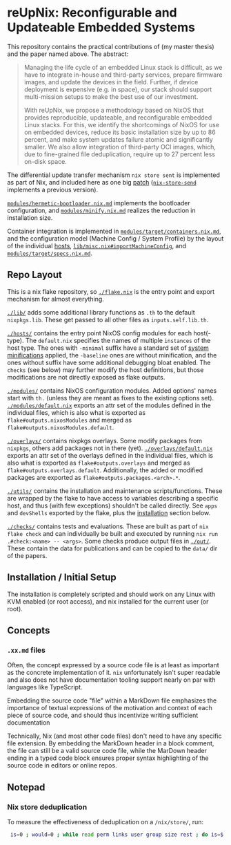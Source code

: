 
# reUpNix: Reconfigurable and Updateable Embedded Systems

This repository contains the practical contributions of (my master thesis) and the paper named above.
The abstract:

> Managing the life cycle of an embedded Linux stack is difficult, as we have to integrate in-house and third-party services, prepare firmware images, and update the devices in the field.
> Further, if device deployment is expensive (e.g. in space), our stack should support multi-mission setups to make the best use of our investment.
>
> With reUpNix, we propose a methodology based on NixOS that provides reproducible, updateable, and reconfigurable embedded Linux stacks.
> For this, we identify the shortcomings of NixOS for use on embedded devices, reduce its basic installation size by up to 86 percent, and make system updates failure atomic and significantly smaller.
> We also allow integration of third-party OCI images, which, due to fine-grained file deduplication, require up to 27 percent less on-disk space.

The differential update transfer mechanism `nix store sent` is implemented as part of Nix, and included here as one big [patch](./patches/nix-store-send.patch) ([`nix-store-send`](./overlays/nix-store-send.nix.md) implements a previous version).

[`modules/hermetic-bootloader.nix.md`](./modules/hermetic-bootloader.nix.md) implements the bootloader configuration, and [`modules/minify.nix.md`](./modules/minify.nix.md) realizes the reduction in installation size.

Container integration is implemented in [`modules/target/containers.nix.md`](modules/target/containers.nix.md), and the configuration model (Machine Config / System Profile) by the layout of the individual [hosts](./hosts/), [`lib/misc.nix#importMachineConfig`](./lib/misc.nix), and [`modules/target/specs.nix.md`](./modules/target/specs.nix.md).


## Repo Layout

This is a nix flake repository, so [`./flake.nix`](./flake.nix) is the entry point and export mechanism for almost everything.

[`./lib/`](./lib/) adds some additional library functions as `.th` to the default `nixpkgs.lib`.
These get passed to all other files as `inputs.self.lib.th`.

[`./hosts/`](./hosts/) contains the entry point NixOS config modules for each host(-type).
The `default.nix` specifies the names of multiple `instances` of the host type. The ones with `-minimal` suffix have a standard set of [system minifications](./modules/minify.nix.md) applied, the `-baseline` ones are without minification, and the ones without suffix have some additional debugging bloat enabled.
The `checks` (see below) may further modify the host definitions, but those modifications are not directly exposed as flake outputs.

[`./modules/`](./modules/) contains NixOS configuration modules. Added options' names start with `th.` (unless they are meant as fixes to the existing options set).
[`./modules/default.nix`](./modules/default.nix) exports an attr set of the modules defined in the individual files, which is also what is exported as `flake#outputs.nixosModules` and merged as `flake#outputs.nixosModules.default`.

[`./overlays/`](./overlays/) contains nixpkgs overlays. Some modify packages from `nixpkgs`, others add packages not in there (yet).
[`./overlays/default.nix`](./overlays/default.nix) exports an attr set of the overlays defined in the individual files, which is also what is exported as `flake#outputs.overlays` and merged as `flake#outputs.overlays.default`. Additionally, the added or modified packages are exported as `flake#outputs.packages.<arch>.*`.

[`./utils/`](./utils/) contains the installation and maintenance scripts/functions. These are wrapped by the flake to have access to variables describing a specific host, and thus (with few exceptions) shouldn't be called directly.
See `apps` and `devShells` exported by the flake, plus the [installation](#installation--initial-setup) section below.

[`./checks/`](./checks/) contains tests and evaluations. These are built as part of `nix flake check` and can individually be built and executed by running `nix run .#check:<name> -- <args>`.
Some checks produce output files in [`./out/`](./out/). These contain the data for publications and can be copied to the `data/` dir of the papers.


## Installation / Initial Setup

The installation is completely scripted and should work on any Linux with KVM enabled (or root access), and nix installed for the current user (or root).


## Concepts

### `.xx.md` files

Often, the concept expressed by a source code file is at least as important as the concrete implementation of it.
`nix` unfortunately isn't super readable and also does not have documentation tooling support nearly on par with languages like TypeScript.

Embedding the source code "file" within a MarkDown file emphasizes the importance of textual expressions of the motivation and context of each piece of source code, and should thus incentivize writing sufficient documentation

Technically, Nix (and most other code files) don't need to have any specific file extension. By embedding the MarkDown header in a block comment, the file can still be a valid source code file, while the MarDown header ending in a typed code block ensures proper syntax highlighting of the source code in editors or online repos.


## Notepad

### Nix store deduplication

To measure the effectiveness of deduplication on a `/nix/store/`, run:
```bash
 is=0 ; would=0 ; while read perm links user group size rest ; do is=$(( is + size )) ; would=$(( would + (links - 1) * size )) ; done < <( \ls -Al /nix/store/.links | tail -n +2 ) ; echo "Actual size: $is ; without dedup: $would ; gain: $( bc <<< "scale=2 ; $would/$is" )"
```
